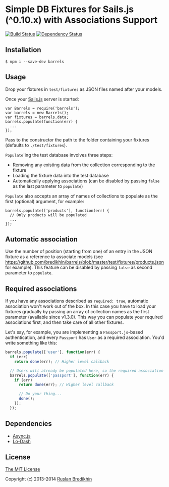 # Simple DB Fixtures for Sails.js (^0.10.x) with Associations Support

[![Build Status](https://travis-ci.org/bredikhin/barrels.png?branch=master)](https://travis-ci.org/bredikhin/barrels)
[![Dependency Status](https://gemnasium.com/bredikhin/barrels.png)](https://gemnasium.com/bredikhin/barrels)


## Installation

`$ npm i --save-dev barrels`

## Usage

Drop your fixtures in `test/fixtures` as JSON files named after your models.

Once your [Sails.js](http://sailsjs.org/) server is started:

    var Barrels = require('barrels');
    var barrels = new Barrels();
    var fixtures = barrels.data;
    barrels.populate(function(err) {
      ...
    });

Pass to the constructor the path to the folder containing your fixtures
(defaults to `./test/fixtures`).

`Populate`'ing the test database involves three steps:

* Removing any existing data from the collection corresponding to the fixture
* Loading the fixture data into the test database
* Automatically applying associations (can be disabled by passing `false` as
  the last parameter to `populate`)

`Populate` also accepts an array of names of collections to populate as
the first (optional) argument, for example:

    barrels.populate(['products'], function(err) {
      // Only products will be populated
      ...
    });

## Automatic association

Use the number of position (starting from one) of an entry in the JSON fixture
as a reference to associate models (see
https://github.com/bredikhin/barrels/blob/master/test/fixtures/products.json
for example). This feature can be disabled by passing `false` as second parameter to `populate`.

## Required associations

If you have any associations described as `required: true`, automatic
association won't work out of the box. In this case you have to load your
fixtures gradually by passing an array of collection names as the first
parameter (available since v1.3.0). This way you can populate your required
associations first, and then take care of all other fixtures.

Let's say, for example, you are implementing a `Passport.js`-based
authentication, and every `Passport` has `User` as a required association. You'd
write something like this:

```javascript
barrels.populate(['user'], function(err) {
  if (err)
    return done(err); // Higher level callback

  // Users will already be populated here, so the required association should work
  barrels.populate(['passport'], function(err) {
    if (err)
      return done(err); // Higher level callback

      // Do your thing...
      done();
    });
  });
```

## Dependencies

* [Async.js](https://github.com/caolan/async)
* [Lo-Dash](http://lodash.com/)

## License

[The MIT License](http://opensource.org/licenses/MIT)

Copyright (c) 2013-2014 [Ruslan Bredikhin](http://ruslanbredikhin.com/)
